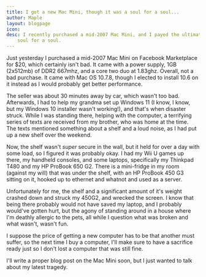 ```yaml
---
title: I got a new Mac Mini, though it was a soul for a soul...
author: Maple
layout: blogpage
icon:
desc: I recently purchased a mid-2007 Mac Mini, and I payed the ultimate price. It was a 
    soul for a soul.
---
```

Just yesterday I purchased a mid-2007 Mac Mini on Facebook Marketplace for $20, which
certainly isn't bad. It came with a power supply, 1GB (2x512mb) of DDR2 667mhz, and a 
core two duo at 1.83ghz. Overall, not a bad purchase. It came with Mac OS 10.7.8, 
though I elected to install 10.6 on it instead as I would probably get better 
performance.

The seller was about 30 minutes away by car, which wasn't too bad. Afterwards, I had
to help my grandma set up Windows 11 (I know, I know, but my Windows 10 installer
wasn't working!), and that's when disaster struck. While I was standing there, helping
with the computer, a terrifying series of texts are received from my brother, who was 
home at the time. The texts mentioned something about a shelf and a loud noise, as 
I had put up a new shelf over the weekend.

Now, the shelf wasn't *super* secure in the wall, but it held for over a day with some load,
so I figured it was probably okay. I had my Wii U games up there, my handheld consoles,
and some laptops, specifically my Thinkpad T480 and my HP ProBook 650 G2. There is a 
mini-fridge in my room (against my will) that was under the shelf, with an HP ProBook
450 G3 sitting on it, hooked up to ethernet and whatnot and used as a server.

Unfortunately for me, the shelf and a significant amount of it's weight crashed down and struck my 450G2, and wrecked the screen.
I know that being there probably would not have saved my laptop, and I probably
would've gotten hurt, but the agony of standing around in a house where I'm deathly allergic
to the pets, all while I question what was broken and what wasn't, wasn't fun. 

I suppose the price of getting a new computer has to be that another must suffer, so 
the next time I buy a computer, I'll make sure to have a sacrifice ready just so I don't 
lost a computer that was still fine.

I'll write a proper blog post on the Mac Mini soon, but I just wanted to talk about my
latest tragedy.

